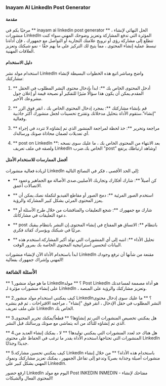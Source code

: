 ### Inayam AI LinkedIn Post Generator

#### مقدمة
مرحبًا بكم في ** inayam ai linkedin post generator ** ، الحل النهائي لإنشاء منشورات LinkedIn المؤثرة التي تدفع المشاركة وتعزيز وضوحك المهني.سواء كنت تتطلع إلى مشاركة رؤى أو ترويج علامتك التجارية أو التواصل مع جمهورك ، فإن أداةنا تبسط عملية إنشاء المحتوى ، مما يتيح لك التركيز على ما يهم حقًا - نمو شبكتك وتعزيز العلاقات المهنية.

#### دليل الاستخدام
استخدام مولد نشر LinkedIn واضح ومباشر.اتبع هذه الخطوات البسيطة لإنشاء مشاركتك:

1. ** أدخل المحتوى الخاص بك **: ابدأ بإدخال محتوى النشر المطلوب في الحقل المقدم.يمكن أن يكون هذا سؤالًا مثيرًا للتفكير أو نصيحة قيمة أو إعلان حول مشروعك الأخير.

2. ** قم بإنشاء مشاركتك **: بمجرد إدخال المحتوى الخاص بك ، انقر فوق الزر "إنشاء".ستقوم الأداة بتحليل مدخلاتك وتقترح تحسينات لجعل منشورك أكثر جاذبية وفعالية.

3. ** مراجعة وتحرير **: خذ لحظة لمراجعة المنشور الذي تم إنشاؤه.لا تتردد في إجراء أي تعديلات لضمان محاذاة صوتك ورسالةك.

4. ** post on LinkedIn **: بعد الانتهاء من المحتوى الخاص بك ، ما عليك سوى نسخه ولصقه في ملف تعريف LinkedIn الخاص بك.ضرب "post" وشاهد ارتباطك يرتفع!

#### أفضل الممارسات للاستخدام الأمثل
لزيادة فعالية منشورات LinkedIn إلى الحد الأقصى ، فكر في النصائح التالية:

- ** كن أصيلاً **: شارك أفكارك وتجاربك الأصليين.صدى الأصالة مع الجماهير وعمود الاتصالات أعمق.

- ** استخدم الصور المرئية **: دمج الصور أو مقاطع الفيديو لتكملة نصك.يمكن أن يعزز المحتوى المرئي بشكل كبير المشاركة والرؤية.

- ** شارك مع جمهورك **: شجع التعليقات والمناقشات من خلال طرح الأسئلة أو دعوة التعليقات في مشاركاتك.

- ** post بانتظام **: الاتساق هو المفتاح في إنشاء المحتوى.إن النشر بانتظام يبقيك مرئيًا في شبكتك ويؤسرك كقائد فكري.

- ** تحليل الأداء **: انتبه إلى أي المنشورات التي تولد أكبر المشاركة.استخدم هذه البيانات لتحسين استراتيجية المحتوى الخاصة بك بمرور الوقت.

ابدأ باستخدام الأداة الآن لإنشاء منشورات LinkedIn مقنعة من شأنها أن ترفع وجودك المهني وإشراك جمهورك بفعالية!

### الأسئلة الشائعة

** 1.ما هو مولد منشور LinkedIn؟ **
مولد Post LinkedIn هو أداة مصممة لمساعدتك على إنشاء منشورات مؤثرة لـ LinkedIn ، وتعزيز مشاركتك والرؤية على المنصة.

** 2.كيف يمكنني استخدام مولد منشور LinkedIn؟ **
ما عليك سوى إدخال محتوى النشر المطلوب في حقل الإدخال ، انقر فوق "إنشاء" ، مراجعة الاقتراحات ، ثم قم بنشره على ملف تعريف LinkedIn الخاص بك.

** 3.هل يمكنني تخصيص المنشورات التي تم إنشاؤها؟ **
قطعاً!يمكنك تحرير المحتوى الذي تم إنشاؤه للتأكد من أنه يتماشى مع صوتك ورسالتك قبل النشر.

** 4.هل هناك حد لعدد المنشورات التي يمكنني توليدها؟ **
لا ، يمكنك إنشاء العديد من المنشورات التي تحتاجها.استخدم الأداة بقدر ما ترغب في الحفاظ على محتوى LinkedIn جديدًا وجذابًا.

** 5.كيف يمكنني تحسين مشاركة LinkedIn باستخدام هذه الأداة؟ **
من خلال إنشاء منشورات أصيلة وجذابة بصريًا وتدعو إلى تفاعل الجمهور ، يمكنك تعزيز مشاركتك ونموك المهني بشكل كبير على LinkedIn.

ارفع حضور LinkedIn اليوم مع مولد Post INKEDIN INMEDIN - مفتاحك لإنشاء المحتوى الفعال والشبكات!